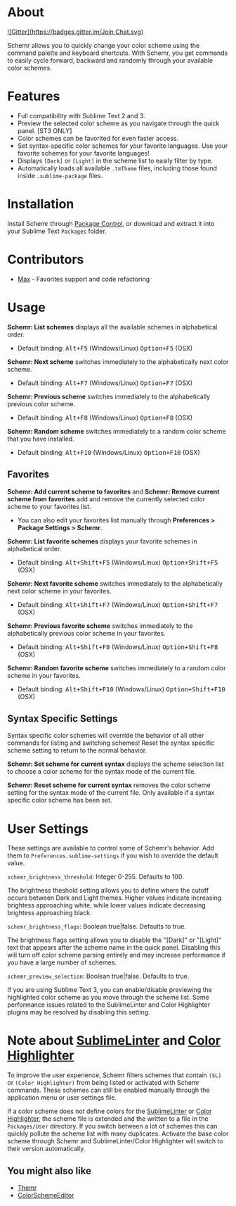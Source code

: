 # About
[![Gitter](https://badges.gitter.im/Join Chat.svg)](https://gitter.im/benweier/Schemr?utm_source=badge&utm_medium=badge&utm_campaign=pr-badge&utm_content=badge)

Schemr allows you to quickly change your color scheme using the command palette and keyboard shortcuts. With Schemr, you get commands to easily cycle forward, backward and randomly through your available color schemes.

# Features
* Full compatibility with Sublime Text 2 and 3.
* Preview the selected color scheme as you navigate through the quick panel. [ST3 ONLY]
* Color schemes can be favorited for even faster access.
* Set syntax-specific color schemes for your favorite languages. Use your favorite schemes for your favorite languages!
* Displays `[Dark]` or `[Light]` in the scheme list to easily filter by type.
* Automatically loads all available `.tmTheme` files, including those found inside `.sublime-package` files.

# Installation
Install Schemr through [Package Control](https://packagecontrol.io/), or download and extract it into your Sublime Text `Packages` folder.

# Contributors
* [Max](https://github.com/SyntaxColoring) - Favorites support and code refactoring

# Usage

**Schemr: List schemes** displays all the available schemes in alphabetical order.

* Default binding: <kbd>Alt+F5</kbd> (Windows/Linux) <kbd>Option+F5</kbd> (OSX)

**Schemr: Next scheme** switches immediately to the alphabetically next color scheme.

* Default binding: <kbd>Alt+F7</kbd> (Windows/Linux) <kbd>Option+F7</kbd> (OSX)

**Schemr: Previous scheme** switches immediately to the alphabetically previous color scheme.

* Default binding: <kbd>Alt+F8</kbd> (Windows/Linux) <kbd>Option+F8</kbd> (OSX)

**Schemr: Random scheme** switches immediately to a random color scheme that you have installed.

* Default binding: <kbd>Alt+F10</kbd> (Windows/Linux) <kbd>Option+F10</kbd> (OSX)

## Favorites

**Schemr: Add current scheme to favorites** and **Schemr: Remove current scheme from favorites** add and remove the currently selected color scheme to your favorites list.

* You can also edit your favorites list manually through **Preferences > Package Settings > Schemr**.

**Schemr: List favorite schemes** displays your favorite schemes in alphabetical order.

* Default binding: <kbd>Alt+Shift+F5</kbd> (Windows/Linux) <kbd>Option+Shift+F5</kbd> (OSX)

**Schemr: Next favorite scheme** switches immediately to the alphabetically next color scheme in your favorites.

* Default binding: <kbd>Alt+Shift+F7</kbd> (Windows/Linux) <kbd>Option+Shift+F7</kbd> (OSX)

**Schemr: Previous favorite scheme** switches immediately to the alphabetically previous color scheme in your favorites.

* Default binding: <kbd>Alt+Shift+F8</kbd> (Windows/Linux) <kbd>Option+Shift+F8</kbd> (OSX)

**Schemr: Random favorite scheme** switches immediately to a random color scheme in your favorites.

* Default binding: <kbd>Alt+Shift+F10</kbd> (Windows/Linux) <kbd>Option+Shift+F10</kbd> (OSX)

## Syntax Specific Settings

Syntax specific color schemes will override the behavior of all other commands for listing and switching schemes! Reset the syntax specific scheme setting to return to the normal behavior.

**Schemr: Set scheme for current syntax** displays the scheme selection list to choose a color scheme for the syntax mode of the current file.

**Schemr: Reset scheme for current syntax** removes the color scheme setting for the syntax mode of the current file. Only available if a syntax specific color scheme has been set.

# User Settings
These settings are available to control some of Schemr's behavior. Add them to `Preferences.sublime-settings` if you wish to override the default value.

`schemr_brightness_threshold`: Integer 0-255. Defaults to 100.

The brightness theshold setting allows you to define where the cutoff occurs between Dark and Light themes. Higher values indicate increasing brightess approaching white, while lower values indicate decreasing brightess approaching black.

`schemr_brightness_flags`: Boolean true|false. Defaults to true.

The brightness flags setting allows you to disable the "[Dark]" or "[Light]" text that appears after the scheme name in the quick panel. Disabling this will turn off color scheme parsing entirely and may increase performance if you have a large number of schemes.

`schemr_preview_selection`: Boolean true|false. Defaults to true.

If you are using Sublime Text 3, you can enable/disable previewing the highlighted color scheme as you move through the scheme list. Some performance issues related to the SublimeLinter and Color Highlighter plugins may be resolved by disabling this setting.

# Note about [SublimeLinter](https://packagecontrol.io/packages/SublimeLinter) and [Color Highlighter](https://packagecontrol.io/packages/Color%20Highlighter)

To improve the user experience, Schemr filters schemes that contain `(SL)` or `(Color Highlighter)` from being listed or activated with Schemr commands. These schemes can still be enabled manually through the application menu or user settings file.

If a color scheme does not define colors for the [SublimeLinter](https://packagecontrol.io/packages/SublimeLinter) or [Color Highlighter](https://packagecontrol.io/packages/Color%20Highlighter), the scheme file is extended and the written to a file in the `Packages/User` directory. If you switch between a lot of schemes this can quickly pollute the scheme list with many duplicates. Activate the base color scheme through Schemr and SublimeLinter/Color Highlighter will switch to their version automatically.

## You might also like 

- [Themr](https://packagecontrol.io/packages/Themr)
- [ColorSchemeEditor](https://packagecontrol.io/packages/ColorSchemeEditor)
